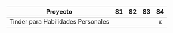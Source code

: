 | Proyecto                   | S1 | S2 | S3 | S4 |
|-------------------------------------|:----:|:----:|:----:|:----:|
| Tinder para Habilidades Personales                  |    |    |    | x   |